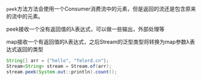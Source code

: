 `peek`方法方法会使用一个Consumer消费流中的元素，但是返回的流还是包含原来的流中的元素。

peek接收一个没有返回值的λ表达式，可以做一些输出，外部处理等

map接收一个有返回值的λ表达式，之后Stream的泛型类型将转换为map参数λ表达式返回的类型



```java
String[] arr = {"hello", "felord.cn"};
Stream<String> stream = Stream.of(arr);
stream.peek(System.out::println).count();
```

